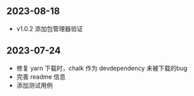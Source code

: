 
## 2023-08-18
- v1.0.2 添加包管理器验证
## 2023-07-24
- 修复 yarn 下载时，chalk 作为 devdependency 未被下载的bug
- 完善 readme 信息
- 添加测试用例
